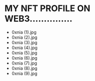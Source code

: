# MY NFT PROFILE ON WEB3...............
- 0xnia (1).jpg
- 0xnia (2).jpg
- 0xnia (3).jpg
- 0xnia (4).jpg
- 0xnia (5).jpg
- 0xnia (6).jpg
- 0xnia (7).jpg
- 0xnia (8).jpg
- 0xnia (9).jpg
